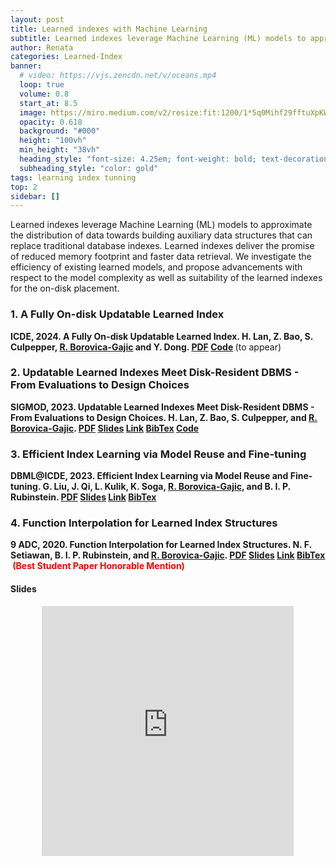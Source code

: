 ```yaml
---
layout: post
title: Learned indexes with Machine Learning
subtitle: Learned indexes leverage Machine Learning (ML) models to approximate the distribution of data towards building auxiliary data structures that can replace traditional database indexes. Learned indexes deliver the promise of reduced memory footprint and faster data retrieval. We investigate the efficiency of existing learned models, and propose advancements with respect to the model complexity as well as suitability of the learned indexes for the on-disk placement.
author: Renata
categories: Learned-Index
banner:
  # video: https://vjs.zencdn.net/v/oceans.mp4
  loop: true
  volume: 0.8
  start_at: 8.5
  image: https://miro.medium.com/v2/resize:fit:1200/1*5q0Mihf29fftuXpKWWX2uA.png
  opacity: 0.618
  background: "#000"
  height: "100vh"
  min_height: "38vh"
  heading_style: "font-size: 4.25em; font-weight: bold; text-decoration: underline"
  subheading_style: "color: gold"
tags: learning index tunning 
top: 2
sidebar: []
---
```


Learned indexes leverage Machine Learning (ML) models to approximate the distribution of data towards building auxiliary data structures that can replace traditional database indexes. Learned indexes deliver the promise of reduced memory footprint and faster data retrieval. We investigate the efficiency of existing learned models, and propose advancements with respect to the model complexity as well as suitability of the learned indexes for the on-disk placement.

### 1. A Fully On-disk Updatable Learned Index

<p><b>ICDE, 2024. A Fully On-disk Updatable Learned Index. H. Lan, Z. Bao, S. Culpepper, <u>R. Borovica-Gajic</u> and Y. Dong. <a href="/data/2024_icde.pdf" target="_blank">PDF</a>&nbsp;<a href="https://github.com/rmitbggroup/AULID" target="_blank">Code</a>&nbsp;</b>(to appear)</p>

### 2. Updatable Learned Indexes Meet Disk-Resident DBMS - From Evaluations to Design Choices

<p><b>SIGMOD, 2023. Updatable Learned Indexes Meet Disk-Resident DBMS - From Evaluations to Design Choices. H. Lan, Z. Bao, S. Culpepper, and <u>R. Borovica-Gajic</u>. <a href="/data/2023_sigmod.pdf" target="_blank">PDF</a>&nbsp;<a href="/data/slides/2023_sigmod_slides.pdf" target="_blank">Slides</a>&nbsp;<a href="https://dl.acm.org/doi/10.1145/3589284" target="_blank">Link</a>&nbsp;<a href="https://dblp.org/rec/journals/pacmmod/LanBCB23.html?view=bibtex" target="_blank">BibTex</a>&nbsp;<a href="https://github.com/rmitbggroup/LearnedIndexDiskExp" target="_blank">Code</a></b></p>  

### 3. Efficient Index Learning via Model Reuse and Fine-tuning

<p><b>DBML@ICDE, 2023. Efficient Index Learning via Model Reuse and Fine-tuning. G. Liu, J. Qi, L. Kulik, K. Soga, <u>R. Borovica-Gajic</u>, and B. I. P. Rubinstein. <a href="/data/2023_dbml.pdf" target="_blank">PDF</a>&nbsp;<a href="/data/slides/2023_dbml_slides.pdf" target="_blank">Slides</a>&nbsp;<a href="https://ieeexplore.ieee.org/document/10148123" target="_blank">Link</a>&nbsp;<a href="https://dblp.org/rec/conf/icde/LiuQKSBR23.html?view=bibtex" target="_blank">BibTex</a></b></p> 

### 4. Function Interpolation for Learned Index Structures

<p><b>9 ADC, 2020. Function Interpolation for Learned Index Structures. N. F. Setiawan, B. I. P. Rubinstein, and <u>R. Borovica-Gajic</u>. <a href="/data/2020_adc.pdf" target="_blank">PDF</a>&nbsp;<a href="/data/slides/2020_adc_slides.pdf" target="_blank">Slides</a>&nbsp;<a href="https://link.springer.com/chapter/10.1007%2F978-3-030-39469-1_6" target="_blank">Link</a>&nbsp;<a href="https://dblp.org/rec/bibtex/conf/adc/SetiawanRB20" target="_blank">BibTex</a> &nbsp;<font color="red">(Best Student Paper Honorable Mention)</font></b></p> 


#### Slides
<div style="display: flex; justify-content: center;">
    <embed src="https://renata.borovica-gajic.com/data/slides/2020_adc_slides.pdf" width="80%" height="400" />
</div>